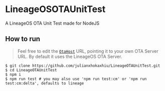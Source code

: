 # LineageOSOTAUnitTest

A LineageOS OTA Unit Test made for NodeJS

## How to run

> Feel free to edit the [`OtaHost`](https://github.com/julianxhokaxhiu/LineageOTAUnitTest/blob/master/tests/lineage.js#L2) URL, pointing it to your own OTA Server URL. By default it uses the LineageOS OTA Server.

```shell
$ git clone https://github.com/julianxhokaxhiu/LineageOTAUnitTest.git
$ cd LineageOTAUnitTest
$ npm i
$ npm run test # you may also use 'npm run test:cm' or 'npm run test:cm:delta', defaults to lineage
```
